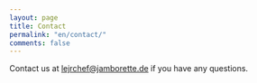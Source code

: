 ```yaml
---
layout: page
title: Contact
permalink: "en/contact/"
comments: false
---
```


Contact us at <lejrchef@jamborette.de> if you have any questions.